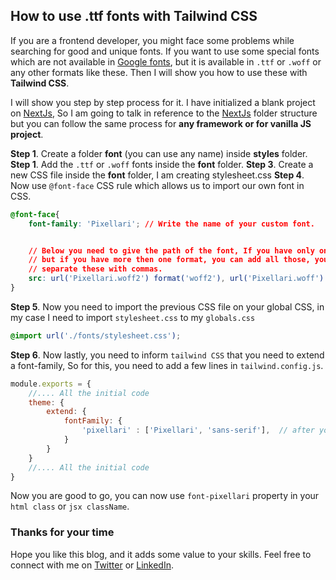 ## How to use .ttf fonts with Tailwind CSS

If you are a frontend developer, you might face some problems while searching for good and unique fonts. If you want to use some special fonts which are not available in [Google fonts](https://fonts.google.com/), but it is available in `.ttf` or `.woff` or any other formats like these. Then I will show you how to use these with **Tailwind CSS**.

I will show you step by step process for it. I have initialized a blank project on [NextJs](https://www.nextjs.org), So I am going to talk in reference to the [NextJs](https://www.nextjs.org) folder structure but you can follow the same process for **any framework or for vanilla JS project**.

**Step 1**. Create a folder **font** (you can use any name) inside **styles** folder.
**Step 1**. Add the `.ttf` or `.woff` fonts inside the **font** folder.
**Step 3**. Create a new CSS file inside the **font** folder, I am creating stylesheet.css
**Step 4**. Now use `@font-face` CSS rule which allows us to import our own font in CSS.
```CSS
@font-face{
	font-family: 'Pixellari'; // Write the name of your custom font.


	// Below you need to give the path of the font, If you have only one format no problem
	// but if you have more then one format, you can add all those, you just need to
	// separate these with commas.
	src: url('Pixellari.woff2') format('woff2'), url('Pixellari.woff') format('woff');
}
```
**Step 5**. Now you need to import the previous CSS file on your global CSS, in my case I need to import `stylesheet.css` to my `globals.css`
```CSS
@import url('./fonts/stylesheet.css');
```
**Step 6**. Now lastly, you need to inform `tailwind CSS` that you need to extend a font-family, So for this, you need to add a few lines in `tailwind.config.js`.
```javascript
module.exports = {
	//.... All the initial code
	theme: {
		extend: {
			fontFamily: {
				'pixellari' : ['Pixellari', 'sans-serif'],  // after you font, add some fonts separated by commas to handle fallback.
			}
		}
	}
	//.... All the initial code
}
```

Now you are good to go, you can now use `font-pixellari` property in your `html class` or `jsx className`.

### Thanks for your time
Hope you like this blog, and it adds some value to your skills. Feel free to connect with me on [Twitter](https://www.twitter.com/shubhamku044) or [LinkedIn](https://www.linkedin.com/in/shubhamku044).
